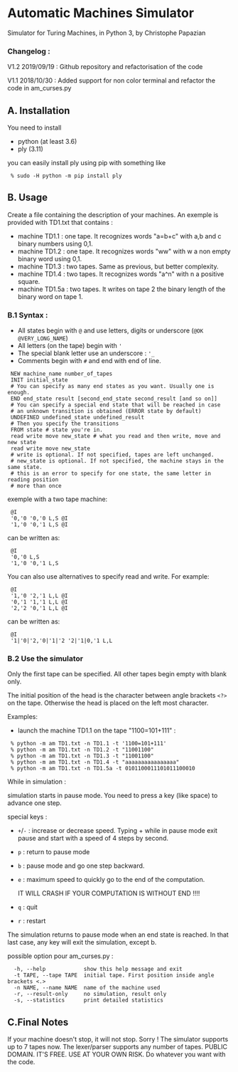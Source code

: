 # Automatic Machines Simulator

Simulator for Turing Machines, in Python 3, by Christophe Papazian

### Changelog :
V1.2 2019/09/19 : Github repository and refactorisation of the code

V1.1 2018/10/30 : Added support for non color terminal and
                  refactor the code in am_curses.py

## A. Installation
You need to install
 - python (at least 3.6)
 - ply (3.11)

 you can easily install ply using pip with something like
```
 % sudo -H python -m pip install ply
```
## B. Usage

 Create a file containing the description of your machines.
 An exemple is provided with TD1.txt that contains :
  - machine TD1.1 : one tape. It recognizes words "a=b+c"
    with a,b and c binary numbers using 0,1.
  - machine TD1.2 : one tape. It recognizes words "ww"
    with w a non empty binary word using 0,1.
  - machine TD1.3 : two tapes. Same as previous, but better complexity.
  - machine TD1.4 : two tapes. It recognizes words "a^n" with
    n a positive square.
  - machine TD1.5a : two tapes. It writes on tape 2 the binary length of
    the binary word on tape 1.

### B.1 Syntax :
 - All states begin with `@` and use letters, digits or underscore (`@OK` `@VERY_LONG_NAME`)
 - All letters (on the tape) begin with `'`
 - The special blank letter use an underscore : `'_`
 - Comments begin with `#` and end with end of line.

```
 NEW machine_name number_of_tapes
 INIT initial_state
 # You can specify as many end states as you want. Usually one is enough.
 END end_state result [second_end_state second_result [and so on]]
 # You can specify a special end state that will be reached in case
 # an unknown transition is obtained (ERROR state by default)
 UNDEFINED undefined_state undefined_result
 # Then you specify the transitions
 FROM state # state you're in.
 read write move new_state # what you read and then write, move and new state
 read write move new_state
 # write is optional. If not specified, tapes are left unchanged.
 # new_state is optional. If not specified, the machine stays in the same state.
 # this is an error to specify for one state, the same letter in reading position
 # more than once
```

 exemple with a two tape machine:
```
 @I
 '0,'0 '0,'0 L,S @I
 '1,'0 '0,'1 L,S @I
```
 can be written as:
```
 @I
 '0,'0 L,S
 '1,'0 '0,'1 L,S
```
 You can also use alternatives to specify read and write.  For example:
```
 @I
 '1,'0 '2,'1 L,L @I
 '0,'1 '1,'1 L,L @I
 '2,'2 '0,'1 L,L @I
```
 can be written as:
```
 @I
 '1|'0|'2,'0|'1|'2 '2|'1|0,'1 L,L
```

### B.2 Use the simulator
 Only the first tape can be specified. All other tapes begin empty with blank only.

 The initial position of the head is the character between angle brackets  `<?>` on the tape. 
 Otherwise the head is placed on the left most character.

 Examples:
 - launch the machine TD1.1 on the tape "1100=101+111" :
```
 % python -m am TD1.txt -n TD1.1 -t '1100=101+111'
 % python -m am TD1.txt -n TD1.2 -t "11001100"
 % python -m am TD1.txt -n TD1.3 -t "11001100"
 % python -m am TD1.txt -n TD1.4 -t "aaaaaaaaaaaaaaaa"
 % python -m am TD1.txt -n TD1.5a -t 0101100011101011100010
```

 While in simulation :

 simulation starts in pause mode. You need to press a key (like space) to advance one step.

 special keys :
 - `+`/`-` : increase or decrease speed. Typing + while in pause mode exit pause and start
     with a speed of 4 steps by second.
 - `p` : return to pause mode
 - `b` : pause mode and go one step backward.
 - `e` : maximum speed to quickly go to the end of the computation.

      IT WILL CRASH IF YOUR COMPUTATION IS WITHOUT END !!!!
 - `q` : quit
 - `r` : restart

 The simulation returns to pause mode when an end state is reached.
 In that last case, any key will exit the simulation, except b.

 possible option pour am_curses.py :
```
  -h, --help            show this help message and exit
  -t TAPE, --tape TAPE  initial tape. First position inside angle brackets <.>
  -n NAME, --name NAME  name of the machine used
  -r, --result-only     no simulation, result only
  -s, --statistics      print detailed statistics
```

 ## C.Final Notes
  If your machine doesn't stop, it will not stop. Sorry !
  The simulator supports up to 7 tapes now. The lexer/parser supports any number of tapes.
  PUBLIC DOMAIN. IT'S FREE.
  USE AT YOUR OWN RISK.
  Do whatever you want with the code.
